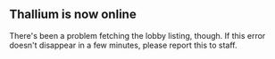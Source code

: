 ## Thallium is now online
There's been a problem fetching the lobby listing, though.
If this error doesn't disappear in a few minutes, please report this to staff.